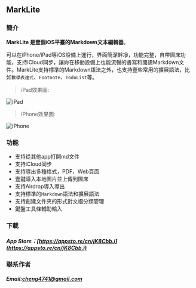 ## MarkLite

### 簡介

**MarkLite 是壹個iOS平臺的Markdown文本編輯器**。

可以在iPhone/iPad等iOS設備上運行，界面簡潔幹凈，功能完整，自帶圖床功能，支持iCloud同步，讓妳在移動設備上也能流暢的書寫和閱讀Markdown文件。MarkLite支持標準的Markdown語法之外，也支持壹些常用的擴展語法，比如`數學表達式`、`Footnote`、`TodoList`等。

>iPad效果圖:

![iPad](http://i2.piimg.com/567954/c09dd1326b4930d3.png)
>iPhone效果圖:

![iPhone](http://i2.piimg.com/567954/9147b4640f9c7bfb.png)

### 功能

* 支持從其他app打開md文件
* 支持iCloud同步
* 支持導出多種格式，PDF，Web頁面
* 壹鍵導入本地圖片並上傳到圖床
* 支持Airdrop導入導出
* 支持標準的`Markdown`語法和擴展語法
* 支持創建文件夾的形式對文檔分類管理
* 鍵盤工具條輔助輸入

### 下載
##### App Store：[https://appsto.re/cn/jK8Cbb.i](https://appsto.re/cn/jK8Cbb.i)

### 聯系作者
##### Email:[cheng4741@gmail.com](cheng4741@gmail.com)
